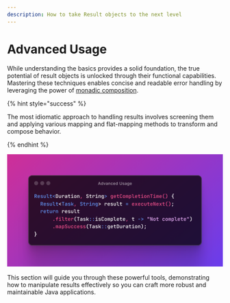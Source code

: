 ```yaml
---
description: How to take Result objects to the next level
---
```


# Advanced Usage

While understanding the basics provides a solid foundation, the true potential of result objects is unlocked through
their functional capabilities. Mastering these techniques enables concise and readable error handling by leveraging the
power of [monadic composition][MONAD].

{% hint style="success" %}

The most idiomatic approach to handling results involves screening them and applying various mapping and flat-mapping
methods to transform and compose behavior.

{% endhint %}

![Results can be filtered and transformed just like Java streams.][ADVANCED_USAGE]

This section will guide you through these powerful tools, demonstrating how to manipulate results effectively so you can
craft more robust and maintainable Java applications.


[ADVANCED_USAGE]:               ../../.gitbook/assets/advanced-usage.png
[MONAD]:                        https://en.wikipedia.org/wiki/Monad_(functional_programming)
